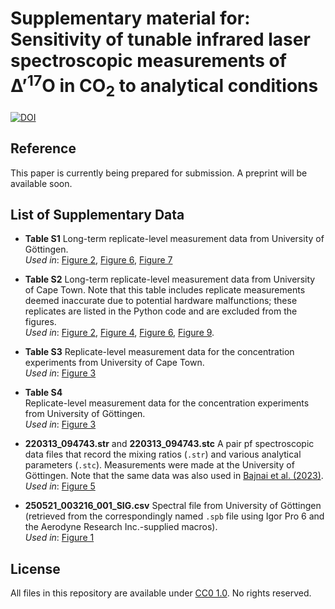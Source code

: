 # Supplementary material for:</br>Sensitivity of tunable infrared laser spectroscopic measurements of ∆’<sup>17</sup>O in CO<sub>2</sub> to analytical conditions
[![DOI](https://zenodo.org/badge/996752605.svg)](https://doi.org/10.5281/zenodo.15742110)

## Reference
This paper is currently being prepared for submission. A preprint will be available soon.

## List of Supplementary Data

- **Table S1**
  Long-term replicate-level measurement data from University of Göttingen.  
  *Used in*: [Figure 2](figures/LT_Figure_2.png), [Figure 6](figures/LT_Figure_6.png), [Figure 7](figures/LT_Figure_7.png)

- **Table S2**
  Long-term replicate-level measurement data from University of Cape Town. Note that this table includes replicate measurements deemed inaccurate due to potential hardware malfunctions; these replicates are listed in the Python code and are excluded from the figures.  
  *Used in*: [Figure 2](figures/LT_Figure_2.png), [Figure 4](figures/LT_Figure_4.png), [Figure 6](figures/LT_Figure_6.png), [Figure 9](figures/LT_Figure_9.png).

- **Table S3**
  Replicate-level measurement data for the concentration experiments from University of Cape Town.  
  *Used in*: [Figure 3](figures/LT_Figure_3.png)

- **Table S4**  
  Replicate-level measurement data for the concentration experiments from University of Göttingen.  
  *Used in*: [Figure 3](figures/LT_Figure_3.png)

- **220313_094743.str** and **220313_094743.stc**
  A pair pf spectroscopic data files that record the mixing ratios (`.str`) and various analytical parameters (`.stc`). Measurements were made at the University of Göttingen. Note that the same data was also used in [Bajnai et al. (2023)](https://github.com/davidbajnai/TARDIS).  
  *Used in*: [Figure 5](figures/LT_Figure_5.png)

- **250521_003216_001_SIG.csv**
  Spectral file from University of Göttingen (retrieved from the correspondingly named `.spb` file using Igor Pro 6 and the Aerodyne Research Inc.-supplied macros).  
  *Used in*: [Figure 1](figures/LT_Figure_1.png)

## License
All files in this repository are available under [CC0 1.0](LICENSE). No rights reserved.